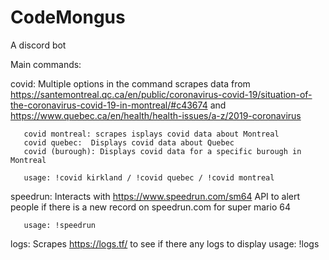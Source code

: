 # CodeMongus
A discord bot

Main commands:

covid: Multiple options in the command
       scrapes data from https://santemontreal.qc.ca/en/public/coronavirus-covid-19/situation-of-the-coronavirus-covid-19-in-montreal/#c43674
       and https://www.quebec.ca/en/health/health-issues/a-z/2019-coronavirus
       
       covid montreal: scrapes isplays covid data about Montreal
       covid quebec:  Displays covid data about Quebec
       covid (burough): Displays covid data for a specific burough in Montreal
       
       usage: !covid kirkland / !covid quebec / !covid montreal

speedrun: Interacts with https://www.speedrun.com/sm64 API to alert people if there is a new record on speedrun.com for super mario 64

       usage: !speedrun
       
logs: Scrapes https://logs.tf/ to see if there any logs to display
       usage: !logs
